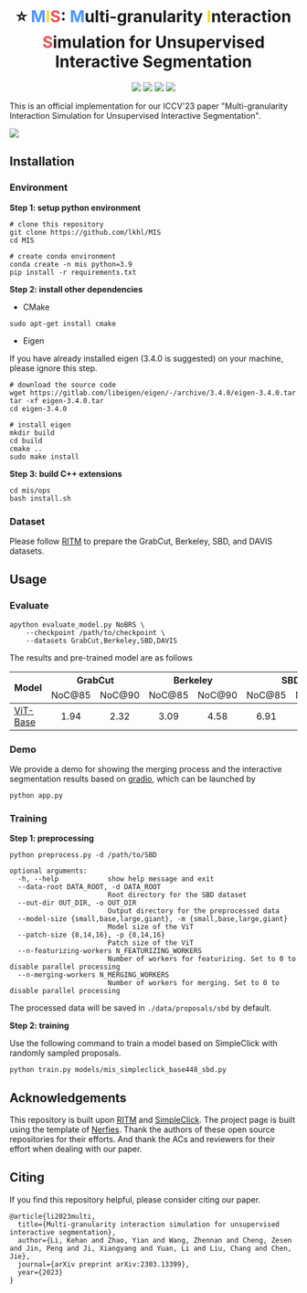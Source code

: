 <div style="text-align: center; margin: 10px">
    <h1> ⭐ <span style='color: #4D96FF;'>M</span><span style='color: #F9D923;'>I</span><span style='color: #EB5353;'>S</span>:
        <span style='color: #4D96FF;'>M</span>ulti-granularity <span style='color: #F9D923;'>I</span>nteraction <span style='color: #EB5353;'>S</span>imulation for Unsupervised Interactive Segmentation </h1>
</div>
<p align="center">
    <a href="https://arxiv.org/pdf/2303.13399.pdf"><img src="http://img.shields.io/badge/Paper-EB455F.svg?logo=arxiv" style="display:inline;"></a>
    <a href="https://lkhl.github.io/MIS"><img src="http://img.shields.io/badge/Project_Page-7149C6.svg?logo=openproject" style="display:inline;"></a>
    <a href="https://lkhl.github.io/MIS"><img src="https://img.shields.io/badge/Video-FC2947.svg?logo=youtube" style="display:inline;"></a>
    <a href="https://huggingface.co/spaces/lkhl/MIS?duplicate=true"><img src="https://img.shields.io/badge/Demo-EA906C?logo=buffer" style="display:inline;"></a>
</p>
This is an official implementation for our ICCV'23 paper "Multi-granularity Interaction Simulation for Unsupervised Interactive Segmentation".

![](https://lkhl.github.io/MIS/static/images/method_2.png)

## Installation

### **Environment**

**Step 1: setup python environment**

```shell
# clone this repository
git clone https://github.com/lkhl/MIS
cd MIS

# create conda environment
conda create -n mis python=3.9
pip install -r requirements.txt
```

**Step 2: install other dependencies**

- CMake

```shell
sudo apt-get install cmake
```

- Eigen

If you have already installed eigen (3.4.0 is suggested) on your machine, please ignore this step.

```shell
# download the source code
wget https://gitlab.com/libeigen/eigen/-/archive/3.4.0/eigen-3.4.0.tar
tar -xf eigen-3.4.0.tar
cd eigen-3.4.0

# install eigen
mkdir build
cd build
cmake ..
sudo make install
```

**Step 3: build C++ extensions**

```shell
cd mis/ops
bash install.sh
```

### Dataset

Please follow [RITM](https://github.com/SamsungLabs/ritm_interactive_segmentation) to prepare the GrabCut, Berkeley, SBD, and DAVIS datasets.

## Usage

### Evaluate

```shell
apython evaluate_model.py NoBRS \
	--checkpoint /path/to/checkpoint \
	--datasets GrabCut,Berkeley,SBD,DAVIS
```

The results and pre-trained model are as follows

<table>
    <thead align="center">
        <tr>
            <th rowspan="2">Model</th>
            <th colspan="2">GrabCut</th>
            <th colspan="2">Berkeley</th>
            <th colspan="2">SBD</th>
            <th colspan="2">DAVIS</th>
        </tr>
        <tr>
            <td>NoC@85</td>
            <td>NoC@90</td>
            <td>NoC@85</td>
            <td>NoC@90</td>
            <td>NoC@85</td>
            <td>NoC@90</td>
            <td>NoC@85</td>
            <td>NoC@90</td>
        </tr>
    </thead>
    <tbody align="center">
        <tr>
            <td align="left"><a href="https://">ViT-Base</a></td>
            <td>1.94</td>
            <td>2.32</td>
            <td>3.09</td>
            <td>4.58</td>
            <td>6.91</td>
            <td>9.51</td>
            <td>6.33</td>
            <td>8.44</td>
        </tr>
    </tbody>
</table>

### Demo

We provide a demo for showing the merging process and the interactive segmentation results based on [gradio](https://www.gradio.app/), which can be launched by

```shell
python app.py
```

### Training

**Step 1: preprocessing**

```shell
python preprocess.py -d /path/to/SBD

optional arguments:
  -h, --help            show help message and exit
  --data-root DATA_ROOT, -d DATA_ROOT
                        Root directory for the SBD dataset
  --out-dir OUT_DIR, -o OUT_DIR
                        Output directory for the preprocessed data
  --model-size {small,base,large,giant}, -m {small,base,large,giant}
                        Model size of the ViT
  --patch-size {8,14,16}, -p {8,14,16}
                        Patch size of the ViT
  --n-featurizing-workers N_FEATURIZING_WORKERS
                        Number of workers for featurizing. Set to 0 to disable parallel processing
  --n-merging-workers N_MERGING_WORKERS
                        Number of workers for merging. Set to 0 to disable parallel processing
```

The processed data will be saved in `./data/proposals/sbd` by default.

**Step 2: training**

Use the following command to train a model based on SimpleClick with randomly sampled proposals.

```shell
python train.py models/mis_simpleclick_base448_sbd.py
```

## Acknowledgements

This repository is built upon [RITM](https://github.com/SamsungLabs/ritm_interactive_segmentation) and [SimpleClick](https://github.com/uncbiag/SimpleClick). The project page is built using the template of [Nerfies](https://nerfies.github.io/). Thank the authors of these open source repositories for their efforts. And thank the ACs and reviewers for their effort when dealing with our paper.

## Citing

If you find this repository helpful, please consider citing our paper.

```
@article{li2023multi,
  title={Multi-granularity interaction simulation for unsupervised interactive segmentation},
  author={Li, Kehan and Zhao, Yian and Wang, Zhennan and Cheng, Zesen and Jin, Peng and Ji, Xiangyang and Yuan, Li and Liu, Chang and Chen, Jie},
  journal={arXiv preprint arXiv:2303.13399},
  year={2023}
}
```
